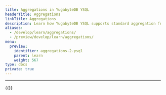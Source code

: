 ```yaml
---
title: Aggregations in YugabyteDB YSQL
headerTitle: Aggregations
linkTitle: Aggregations
description: Learn how YugabyteDB YSQL supports standard aggregation functions.
aliases:
  - /develop/learn/aggregations/
  - /preview/develop/learn/aggregations/
menu:
  preview:
    identifier: aggregations-2-ysql
    parent: learn
    weight: 567
type: docs
private: true
---
```



---
<!-- Page DISABLED for lack of content -->

{{<api-tabs>}}
